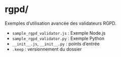 # rgpd/

Exemples d’utilisation avancée des validateurs RGPD.

- `sample_rgpd_validator.js` : Exemple Node.js
- `sample_rgpd_validator.py` : Exemple Python
- `__init__.js`, `__init__.py` : points d’entrée
- `.keep` : versionnement du dossier
